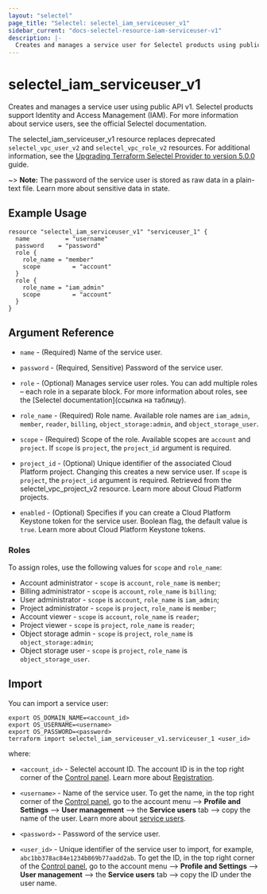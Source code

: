 ```yaml
---
layout: "selectel"
page_title: "Selectel: selectel_iam_serviceuser_v1"
sidebar_current: "docs-selectel-resource-iam-serviceuser-v1"
description: |-
  Creates and manages a service user for Selectel products using public API v1.
---
```


# selectel\_iam\_serviceuser\_v1

Creates and manages a service user using public API v1. Selectel products support Identity and Access Management (IAM). For more information about service users, see the official Selectel documentation.

The selectel_iam_serviceuser_v1 resource replaces deprecated `selectel_vpc_user_v2` and `selectel_vpc_role_v2` resources. For additional information, see the [Upgrading Terraform Selectel Provider to version 5.0.0](https://registry.terraform.io/providers/selectel/selectel/latest/docs/guides/migrating_to_iam_serviceuser) guide.

~> **Note:** The password of the service user is stored as raw data in a plain-text file. Learn more about sensitive data in state.

## Example Usage

```hcl
resource "selectel_iam_serviceuser_v1" "serviceuser_1" {
  name          = "username"
  password    = "password"
  role {
    role_name = "member"
    scope         = "account"
  }
  role {
    role_name = "iam_admin"
    scope         = "account"
  }
}
```

## Argument Reference

* `name` - (Required) Name of the service user.

* `password` - (Required, Sensitive) Password of the service user.

* `role` - (Optional) Manages service user roles. You can add multiple roles – each role in a separate block. For more information about roles, see the [Selectel documentation](ссылка на таблицу).

* `role_name` - (Required) Role name. Available role names are `iam_admin`, `member`, `reader`, `billing`, `object_storage:admin`, and `object_storage_user`.

* `scope` - (Required) Scope of the role. Available scopes are `account` and `project`. If `scope` is `project`, the `project_id` argument is required.

* `project_id` - (Optional) Unique identifier of the associated Cloud Platform project. Changing this creates a new service user.  If `scope` is `project`, the `project_id` argument is required. Retrieved from the selectel_vpc_project_v2 resource. Learn more about Cloud Platform projects.

* `enabled` - (Optional) Specifies if you can create a Cloud Platform Keystone token for the service user. Boolean flag, the default value is `true`. Learn more about Cloud Platform Keystone tokens.

### Roles

To assign roles, use the following values for `scope` and `role_name`:

* Account administrator - `scope` is `account`, `role_name` is `member`;
* Billing administrator - `scope` is `account`, `role_name` is `billing`;
* User administrator - `scope` is `account`, `role_name` is `iam_admin`;
* Project administrator - `scope` is `project`, `role_name` is `member`;
* Account viewer - `scope` is `account`, `role_name` is `reader`;
* Project viewer - `scope` is `project`, `role_name` is `reader`;
* Object storage admin - `scope` is `project`, `role_name` is `object_storage:admin`;
* Object storage user - `scope` is `project`, `role_name` is `object_storage_user`.

## Import

You can import a service user:

```shell
export OS_DOMAIN_NAME=<account_id>
export OS_USERNAME=<username>
export OS_PASSWORD=<password>
terraform import selectel_iam_serviceuser_v1.serviceuser_1 <user_id>
```

where:

* `<account_id>` - Selectel account ID. The account ID is in the top right corner of the [Control panel](https://my.selectel.ru/). Learn more about [Registration](https://docs.selectel.ru/control-panel-actions/account/registration/).

* `<username>` - Name of the service user. To get the name, in the top right corner of the [Control panel](https://my.selectel.ru/profile/users_management/users?type=service), go to the account menu ⟶ **Profile and Settings** ⟶ **User management** ⟶ the **Service users** tab ⟶ copy the name of the user. Learn more about [service users](https://docs.selectel.ru/control-panel-actions/users-and-roles/user-types-and-roles/).

* `<password>` - Password of the service user.

* `<user_id>` - Unique identifier of the service user to import, for example, `abc1bb378ac84e1234b869b77aadd2ab`. To get the ID, in the top right corner of the [Control panel](https://my.selectel.ru/), go to the account menu ⟶ **Profile and Settings** ⟶ **User management** ⟶ the **Service users** tab ⟶ copy the ID under the user name.
